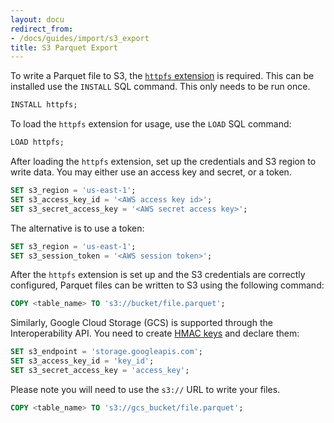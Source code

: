 ```yaml
---
layout: docu
redirect_from:
- /docs/guides/import/s3_export
title: S3 Parquet Export
---
```


To write a Parquet file to S3, the [`httpfs` extension](../../extensions/httpfs) is required. This can be installed use the `INSTALL` SQL command. This only needs to be run once.

```sql
INSTALL httpfs;
```

To load the `httpfs` extension for usage, use the `LOAD` SQL command:

```sql
LOAD httpfs;
```

After loading the `httpfs` extension, set up the credentials and S3 region to write data. You may either use an access key and secret, or a token.

```sql
SET s3_region = 'us-east-1';
SET s3_access_key_id = '<AWS access key id>';
SET s3_secret_access_key = '<AWS secret access key>';
```

The alternative is to use a token:

```sql
SET s3_region = 'us-east-1';
SET s3_session_token = '<AWS session token>';
```

After the `httpfs` extension is set up and the S3 credentials are correctly configured, Parquet files can be written to S3 using the following command:

```sql
COPY <table_name> TO 's3://bucket/file.parquet';
```

Similarly, Google Cloud Storage (GCS) is supported through the Interoperability API. You need to create [HMAC keys](https://console.cloud.google.com/storage/settings;tab=interoperability) and declare them:

```sql
SET s3_endpoint = 'storage.googleapis.com';
SET s3_access_key_id = 'key_id';
SET s3_secret_access_key = 'access_key';
```

Please note you will need to use the `s3://` URL to write your files.

```sql
COPY <table_name> TO 's3://gcs_bucket/file.parquet';
```
